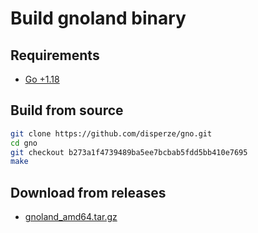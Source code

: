 # Build gnoland binary

## Requirements

- [Go +1.18](https://go.dev/dl/)

## Build from source

```sh
git clone https://github.com/disperze/gno.git
cd gno
git checkout b273a1f4739489ba5ee7bcbab5fdd5bb410e7695
make
```

## Download from releases

- [gnoland_amd64.tar.gz]()
